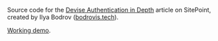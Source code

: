 Source code for the [Devise Authentication in Depth](http://www.sitepoint.com/devise-authentication-in-depth/) article on
SitePoint,
created by Ilya Bodrov ([bodrovis.tech](http://bodrovis.tech)).

[Working demo](https://sitepoint-devise.herokuapp.com/).